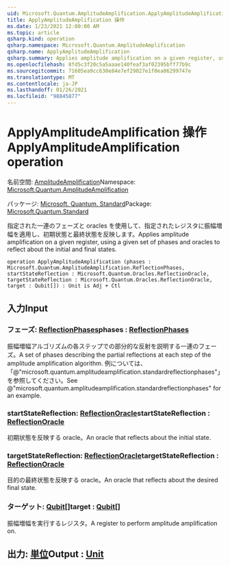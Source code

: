 ```yaml
---
uid: Microsoft.Quantum.AmplitudeAmplification.ApplyAmplitudeAmplification
title: ApplyAmplitudeAmplification 操作
ms.date: 1/23/2021 12:00:00 AM
ms.topic: article
qsharp.kind: operation
qsharp.namespace: Microsoft.Quantum.AmplitudeAmplification
qsharp.name: ApplyAmplitudeAmplification
qsharp.summary: Applies amplitude amplification on a given register, using a given set of phases and oracles to reflect about the initial and final states.
ms.openlocfilehash: 8fd5c3f20c5a5aaae140feaf3af02395bff77b9c
ms.sourcegitcommit: 71605ea9cc630e84e7ef29027e1f0ea06299747e
ms.translationtype: MT
ms.contentlocale: ja-JP
ms.lasthandoff: 01/26/2021
ms.locfileid: "98845877"
---
```

# <a name="applyamplitudeamplification-operation"></a><span data-ttu-id="3dc43-102">ApplyAmplitudeAmplification 操作</span><span class="sxs-lookup"><span data-stu-id="3dc43-102">ApplyAmplitudeAmplification operation</span></span>

<span data-ttu-id="3dc43-103">名前空間: [AmplitudeAmplification](xref:Microsoft.Quantum.AmplitudeAmplification)</span><span class="sxs-lookup"><span data-stu-id="3dc43-103">Namespace: [Microsoft.Quantum.AmplitudeAmplification](xref:Microsoft.Quantum.AmplitudeAmplification)</span></span>

<span data-ttu-id="3dc43-104">パッケージ: [Microsoft. Quantum. Standard](https://nuget.org/packages/Microsoft.Quantum.Standard)</span><span class="sxs-lookup"><span data-stu-id="3dc43-104">Package: [Microsoft.Quantum.Standard](https://nuget.org/packages/Microsoft.Quantum.Standard)</span></span>


<span data-ttu-id="3dc43-105">指定された一連のフェーズと oracles を使用して、指定されたレジスタに振幅増幅を適用し、初期状態と最終状態を反映します。</span><span class="sxs-lookup"><span data-stu-id="3dc43-105">Applies amplitude amplification on a given register, using a given set of phases and oracles to reflect about the initial and final states.</span></span>

```qsharp
operation ApplyAmplitudeAmplification (phases : Microsoft.Quantum.AmplitudeAmplification.ReflectionPhases, startStateReflection : Microsoft.Quantum.Oracles.ReflectionOracle, targetStateReflection : Microsoft.Quantum.Oracles.ReflectionOracle, target : Qubit[]) : Unit is Adj + Ctl
```


## <a name="input"></a><span data-ttu-id="3dc43-106">入力</span><span class="sxs-lookup"><span data-stu-id="3dc43-106">Input</span></span>

### <a name="phases--reflectionphases"></a><span data-ttu-id="3dc43-107">フェーズ: [ReflectionPhases](xref:Microsoft.Quantum.AmplitudeAmplification.ReflectionPhases)</span><span class="sxs-lookup"><span data-stu-id="3dc43-107">phases : [ReflectionPhases](xref:Microsoft.Quantum.AmplitudeAmplification.ReflectionPhases)</span></span>

<span data-ttu-id="3dc43-108">振幅増幅アルゴリズムの各ステップでの部分的な反射を説明する一連のフェーズ。</span><span class="sxs-lookup"><span data-stu-id="3dc43-108">A set of phases describing the partial reflections at each step of the amplitude amplification algorithm.</span></span> <span data-ttu-id="3dc43-109">例については、「@"microsoft.quantum.amplitudeamplification.standardreflectionphases"」を参照してください。</span><span class="sxs-lookup"><span data-stu-id="3dc43-109">See @"microsoft.quantum.amplitudeamplification.standardreflectionphases" for an example.</span></span>


### <a name="startstatereflection--reflectionoracle"></a><span data-ttu-id="3dc43-110">startStateReflection: [ReflectionOracle](xref:Microsoft.Quantum.Oracles.ReflectionOracle)</span><span class="sxs-lookup"><span data-stu-id="3dc43-110">startStateReflection : [ReflectionOracle](xref:Microsoft.Quantum.Oracles.ReflectionOracle)</span></span>

<span data-ttu-id="3dc43-111">初期状態を反映する oracle。</span><span class="sxs-lookup"><span data-stu-id="3dc43-111">An oracle that reflects about the initial state.</span></span>


### <a name="targetstatereflection--reflectionoracle"></a><span data-ttu-id="3dc43-112">targetStateReflection: [ReflectionOracle](xref:Microsoft.Quantum.Oracles.ReflectionOracle)</span><span class="sxs-lookup"><span data-stu-id="3dc43-112">targetStateReflection : [ReflectionOracle](xref:Microsoft.Quantum.Oracles.ReflectionOracle)</span></span>

<span data-ttu-id="3dc43-113">目的の最終状態を反映する oracle。</span><span class="sxs-lookup"><span data-stu-id="3dc43-113">An oracle that reflects about the desired final state.</span></span>


### <a name="target--qubit"></a><span data-ttu-id="3dc43-114">ターゲット: [Qubit](xref:microsoft.quantum.lang-ref.qubit)[]</span><span class="sxs-lookup"><span data-stu-id="3dc43-114">target : [Qubit](xref:microsoft.quantum.lang-ref.qubit)[]</span></span>

<span data-ttu-id="3dc43-115">振幅増幅を実行するレジスタ。</span><span class="sxs-lookup"><span data-stu-id="3dc43-115">A register to perform amplitude amplification on.</span></span>



## <a name="output--unit"></a><span data-ttu-id="3dc43-116">出力: [単位](xref:microsoft.quantum.lang-ref.unit)</span><span class="sxs-lookup"><span data-stu-id="3dc43-116">Output : [Unit](xref:microsoft.quantum.lang-ref.unit)</span></span>

